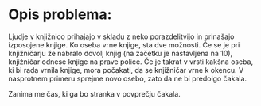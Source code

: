 # Opis problema: 
Ljudje v knjižnico prihajajo v skladu z neko porazdelitvijo in prinašajo izposojene knjige. Ko oseba vrne knjige, sta dve možnosti. Če se je pri knjižničarju že nabralo dovolj knjig (na začetku je nastavljena na 10), knjižničar odnese knjige na prave police. Če je takrat v vrsti kakšna oseba, ki bi rada vrnila knjige, mora počakati, da se knjižničar vrne k okencu. 
V nasprotnem primeru sprejme novo osebo, zato da ne bi predolgo čakala. 

Zanima me čas, ki ga bo stranka v povprečju čakala.
